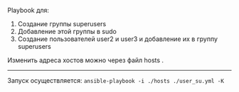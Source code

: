 Playbook для:
1. Создание группы superusers
2. Добавление этой группы в sudo
3. Создание пользователей user2 и user3 и добавление их в группу superusers

Изменить адреса хостов можно через файл hosts .

---

Запуск осуществляется:
```ansible-playbook -i ./hosts ./user_su.yml -K```
